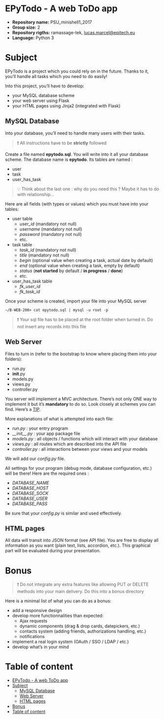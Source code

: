 # EPyTodo - A web ToDo app

- **Repository name:** PSU_minishell1_2017
- **Group size:** 2
- **Repository rigths:** ramassage-tek, lucas.marcel@epitech.eu
- **Language:** Python 3

# Subject

EPyTodo is a project which you could rely on in the future.
Thanks to it, you’ll handle all tasks which you need to do easily!

Into this project, you’ll have to develop:
- your MySQL database scheme
- your web server using Flask
- your HTML pages using Jinja2 (integrated with Flask)

## MySQL Database

Into your database, you’ll need to handle many users with their tasks.

> :exclamation: All instructions have to be **strictly** followed

Create a file named **epytodo.sql**.
You will write into it all your database scheme.
The database name is **epytodo**.
Its tables are named :
- user
- task
- user_has_task

> :bulb: Think about the last one : why do you need this ?
> Maybe it has to do with relationship...

Here are all fields (with types or values) which you must have into your tables:
- user table
  - _user_id_ (mandatory not null)
  - _username_ (mandatory not null)
  - _password_ (mandatory not null)
  - etc.
- task table
  - _task_id_ (mandatory not null)
  - _title_ (mandatory not null)
  - _begin_ (optional value when creating a task, actual date by default)
  - _end_ (optional value when creating a task, empty by default)
  - _status_ (**not started** by default / **in progress** / **done**)
  - etc.
- user_has_task table
  - _fk_user_id_
  - _fk_task_id_

Once your scheme is created, import your file into your MySQL server

```
∼/B-WEB-200> cat epytodo.sql | mysql -u root -p
```

> :exclamation: Your sql file has to be placed at the root folder when turned in.
> Do not insert any records into this file

## Web Server

Files to turn in (refer to the bootstrap to know where placing them into your folders):
- run.py
- __init__.py
- models.py
- views.py
- controller.py

You server will implement a MVC architecture.
There’s not only ONE way to implement it but it’s **mandatory** to do so.
Look closely at schemes you can find. Here’s a [TIP].

More explanations of what is attempted into each file:
- _run.py_ : your entry program
- _&#95;&#95;init&#95;&#95;.py_ : your app package file
- _models.py_ : all objects / functions which will interact with your database
- _views.py_ : all routes which are described into the API file
- _controller.py_ : all interactions between your views and your models

We will add our _config.py_ file.

All settings for your program (debug mode, database configuration, etc.) will be there!
Here are the required ones :
- _DATABASE_NAME_
- _DATABASE_HOST_
- _DATABASE_SOCK_
- _DATABASE_USER_
- _DATABASE_PASS_

Be sure that your _config.py_ is similar and used effectively.

## HTML pages

All data will transit into JSON format (see API file).
You are free to display all information as you want (plain text, lists, accordion, etc.).
This graphical part will be evaluated during your presentation.

# Bonus

> :exclamation: Do not integrate any extra features like allowing PUT or DELETE methods into your main delivery.
> Do this into a bonus directory

Here is a minimal list of what you can do as a bonus:
- add a responsive design
- develop more functionnalities than expected:
  - Ajax requests
  - dynamic components (drag & drop cards, datepickers, etc.)
  - contacts system (adding friends, authorizations handling, etc.)
  - notifications
- implement a real login system (OAuth / SSO / LDAP / etc.)
- develop what’s in your mind

# Table of content
<!-- TOC depthFrom:1 depthTo:6 withLinks:1 updateOnSave:1 orderedList:0 -->

- [EPyTodo - A web ToDo app](#epytodo-a-web-todo-app)
- [Subject](#subject)
	- [MySQL Database](#mysql-database)
	- [Web Server](#web-server)
	- [HTML pages](#html-pages)
- [Bonus](#bonus)
- [Table of content](#table-of-content)

<!-- /TOC -->

[TIP]: http://lmgtfy.com/?q=MVC
